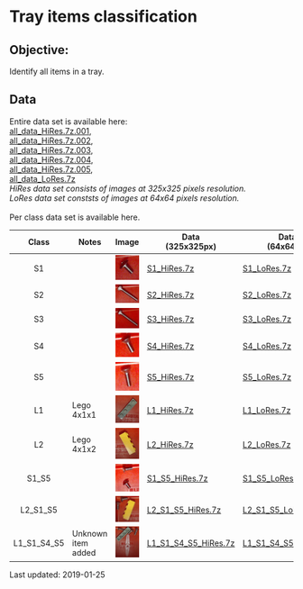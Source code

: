 # Tray items classification

## Objective:

Identify all items in a tray.

## Data

Entire data set is available here:<br>
<a href="all_data_HiRes.7z.001">all_data_HiRes.7z.001</a>, <br>
<a href="all_data_HiRes.7z.002">all_data_HiRes.7z.002</a>, <br>
<a href="all_data_HiRes.7z.003">all_data_HiRes.7z.003</a>, <br>
<a href="all_data_HiRes.7z.004">all_data_HiRes.7z.004</a>, <br>
<a href="all_data_HiRes.7z.005">all_data_HiRes.7z.005</a>, <br>
<a href="all_data_LoRes.7z">all_data_LoRes.7z</a><br>
*HiRes data set consists of images at 325x325 pixels resolution.*<br>
*LoRes data set conststs of images at 64x64 pixels resolution.*
<br><br>
Per class data set is available here.

| Class      | Notes           | Image         | Data<br>(325x325px) | Data<br>(64x64px) |
|:----------:| --------------- | ------------- | ------------------- | ----------------- |
|  S1        |                 | ![](img/S1.png) | <a href="S1_HiRes.7z">S1_HiRes.7z</a> | <a href="S1_LoRes.7z">S1_LoRes.7z</a> |
|  S2        |                 | ![](img/S2.png) | <a href="S2_HiRes.7z">S2_HiRes.7z</a> | <a href="S2_LoRes.7z">S2_LoRes.7z</a> |
|  S3        |                 | ![](img/S3.png) | <a href="S3_HiRes.7z">S3_HiRes.7z</a> | <a href="S3_LoRes.7z">S3_LoRes.7z</a> |
|  S4        |                 | ![](img/S4.png) | <a href="S4_HiRes.7z">S4_HiRes.7z</a> | <a href="S4_LoRes.7z">S4_LoRes.7z</a> |
|  S5        |                 | ![](img/S5.png) | <a href="S5_HiRes.7z">S5_HiRes.7z</a> | <a href="S5_LoRes.7z">S5_LoRes.7z</a> |
|  L1        |  Lego 4x1x1     | ![](img/L1.png) | <a href="L1_HiRes.7z">L1_HiRes.7z</a> | <a href="L1_LoRes.7z">L1_LoRes.7z</a> |
|  L2        |  Lego 4x1x2     | ![](img/L2.png) | <a href="L2_HiRes.7z">L2_HiRes.7z</a> | <a href="L2_LoRes.7z">L2_LoRes.7z</a> |
| S1_S5      |                 | ![](img/S1_S5.png) | <a href="S1_S5_HiRes.7z">S1_S5_HiRes.7z</a> | <a href="S1_S5_LoRes.7z">S1_S5_LoRes.7z</a> |
| L2_S1_S5   |                 | ![](img/L2_S1_S5.png) | <a href="L2_S1_S5_HiRes.7z">L2_S1_S5_HiRes.7z</a> | <a href="L2_S1_S5_LoRes.7z">L2_S1_S5_LoRes.7z</a> |
| L1_S1_S4_S5 | Unknown item added  | ![](img/L1_S1_S4_S5.png) | <a href="L1_S1_S4_S5_HiRes.7z">L1_S1_S4_S5_HiRes.7z</a> | <a href="L1_S1_S4_S5_LoRes.7z">L1_S1_S4_S5_LoRes.7z</a> |

Last updated: 2019-01-25